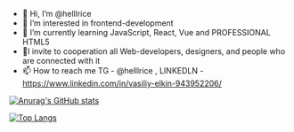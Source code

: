 - 👋 Hi, I’m @helllrice
- 👀 I’m interested in frontend-development
- 🌱 I’m currently learning JavaScript, React, Vue and PROFESSIONAL HTML5
- 💞️I invite to cooperation all Web-developers, designers, and people who are connected with it
- 📫 How to reach me TG - @helllrice , LINKEDLN - https://www.linkedin.com/in/vasiliy-elkin-943952206/

[![Anurag's GitHub stats](https://github-readme-stats.vercel.app/api?username=helllrice&theme=merko)](https://github.com/anuraghazra/github-readme-stats)

[![Top Langs](https://github-readme-stats.vercel.app/api/top-langs/?username=helllrice&layout=compact)](https://github.com/anuraghazra/github-readme-stats)


<!---
helllrice/helllrice is a ✨ special ✨ repository because its `README.md` (this file) appears on your GitHub profile.
You can click the Preview link to take a look at your changes.
--->
